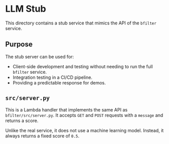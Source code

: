 # LLM Stub

This directory contains a stub service that mimics the API of the `bfilter` service.

## Purpose

The stub server can be used for:
-   Client-side development and testing without needing to run the full `bfilter` service.
-   Integration testing in a CI/CD pipeline.
-   Providing a predictable response for demos.

## `src/server.py`

This is a Lambda handler that implements the same API as `bfilter/src/server.py`. It accepts `GET` and `POST` requests with a `message` and returns a score.

Unlike the real service, it does not use a machine learning model. Instead, it always returns a fixed score of `0.5`.